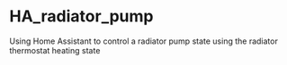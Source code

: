 # HA_radiator_pump
 Using Home Assistant to control a radiator pump state using the radiator thermostat heating state

